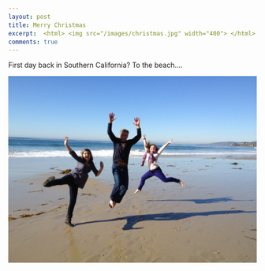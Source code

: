 ```yaml
---
layout: post
title: Merry Christmas
excerpt:  <html> <img src="/images/christmas.jpg" width="400"> </html>
comments: true
---
```


First day back in Southern California?  To the beach.... 

 <html> <img class="scale-with-grid" src="/images/christmas.jpg" width="600"> </html>

